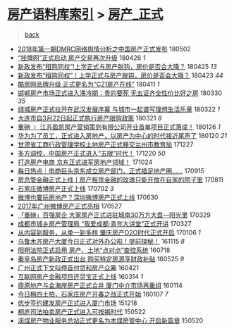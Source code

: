 [房产语料库索引](../../README.md)  > [房产_正式](房产_正式.md)
====
> [back](../README.md)

- [2018年第一期DMRC网络舆情分析之中国房产正式发布](http://jkwz.applinzi.com/ittc/7098500994235368459.html#2018%E5%B9%B4%E7%AC%AC%E4%B8%80%E6%9C%9FDMRC%E7%BD%91%E7%BB%9C%E8%88%86%E6%83%85%E5%88%86%E6%9E%90%E4%B9%8B%E4%B8%AD%E5%9B%BD%E6%88%BF%E4%BA%A7%E6%AD%A3%E5%BC%8F%E5%8F%91%E5%B8%83) 180502  
- [“挂牌网”正式启动 房产交易再次升级](http://jkwz.applinzi.com/ittc/7096324394609804295.html#%E2%80%9C%E6%8C%82%E7%89%8C%E7%BD%91%E2%80%9D%E6%AD%A3%E5%BC%8F%E5%90%AF%E5%8A%A8+%E6%88%BF%E4%BA%A7%E4%BA%A4%E6%98%93%E5%86%8D%E6%AC%A1%E5%8D%87%E7%BA%A7) 180426 *1* 
- [新政发布“租购同权”!上学正式与房产脱钩，房价是否会大降？](http://jkwz.applinzi.com/ittc/7095871816352662545.html#%E6%96%B0%E6%94%BF%E5%8F%91%E5%B8%83%E2%80%9C%E7%A7%9F%E8%B4%AD%E5%90%8C%E6%9D%83%E2%80%9D%21%E4%B8%8A%E5%AD%A6%E6%AD%A3%E5%BC%8F%E4%B8%8E%E6%88%BF%E4%BA%A7%E8%84%B1%E9%92%A9%EF%BC%8C%E6%88%BF%E4%BB%B7%E6%98%AF%E5%90%A6%E4%BC%9A%E5%A4%A7%E9%99%8D%EF%BC%9F) 180425 *13* 
- [新政发布“租购同权”！上学正式与房产脱钩，房价是否会大降？](http://jkwz.applinzi.com/ittc/7095132731149386762.html#%E6%96%B0%E6%94%BF%E5%8F%91%E5%B8%83%E2%80%9C%E7%A7%9F%E8%B4%AD%E5%90%8C%E6%9D%83%E2%80%9D%EF%BC%81%E4%B8%8A%E5%AD%A6%E6%AD%A3%E5%BC%8F%E4%B8%8E%E6%88%BF%E4%BA%A7%E8%84%B1%E9%92%A9%EF%BC%8C%E6%88%BF%E4%BB%B7%E6%98%AF%E5%90%A6%E4%BC%9A%E5%A4%A7%E9%99%8D%EF%BC%9F) 180423 *44* 
- [酷房网品牌升级 正式更名为“C21房产在线”](http://jkwz.applinzi.com/ittc/7090674945271268363.html#%E9%85%B7%E6%88%BF%E7%BD%91%E5%93%81%E7%89%8C%E5%8D%87%E7%BA%A7+%E6%AD%A3%E5%BC%8F%E6%9B%B4%E5%90%8D%E4%B8%BA%E2%80%9CC21%E6%88%BF%E4%BA%A7%E5%9C%A8%E7%BA%BF%E2%80%9D) 180411 *1* 
- [邯郸房产市场正式进入滞冷期：贵的要死 无五证齐全性价比好之房](http://jkwz.applinzi.com/ittc/7086206495396201479.html#%E9%82%AF%E9%83%B8%E6%88%BF%E4%BA%A7%E5%B8%82%E5%9C%BA%E6%AD%A3%E5%BC%8F%E8%BF%9B%E5%85%A5%E6%BB%9E%E5%86%B7%E6%9C%9F%EF%BC%9A%E8%B4%B5%E7%9A%84%E8%A6%81%E6%AD%BB+%E6%97%A0%E4%BA%94%E8%AF%81%E9%BD%90%E5%85%A8%E6%80%A7%E4%BB%B7%E6%AF%94%E5%A5%BD%E4%B9%8B%E6%88%BF) 180330 *35* 
- [绿城房产正式拉开在武汉发展序幕 与城市一起谱写理想生活乐章](http://jkwz.applinzi.com/ittc/7083336044508611600.html#%E7%BB%BF%E5%9F%8E%E6%88%BF%E4%BA%A7%E6%AD%A3%E5%BC%8F%E6%8B%89%E5%BC%80%E5%9C%A8%E6%AD%A6%E6%B1%89%E5%8F%91%E5%B1%95%E5%BA%8F%E5%B9%95+%E4%B8%8E%E5%9F%8E%E5%B8%82%E4%B8%80%E8%B5%B7%E8%B0%B1%E5%86%99%E7%90%86%E6%83%B3%E7%94%9F%E6%B4%BB%E4%B9%90%E7%AB%A0) 180322 *1* 
- [大连市自3月22日起正式执行房产限购政策](http://jkwz.applinzi.com/ittc/7083033158356567046.html#%E5%A4%A7%E8%BF%9E%E5%B8%82%E8%87%AA3%E6%9C%8822%E6%97%A5%E8%B5%B7%E6%AD%A3%E5%BC%8F%E6%89%A7%E8%A1%8C%E6%88%BF%E4%BA%A7%E9%99%90%E8%B4%AD%E6%94%BF%E7%AD%96) 180321 *8* 
- [重磅 ∣ 江苏盈凯房产营销策划有限公司开业首单项目正式落成！](http://jkwz.applinzi.com/ittc/7062922824652424202.html#%E9%87%8D%E7%A3%85+%E2%88%A3+%E6%B1%9F%E8%8B%8F%E7%9B%88%E5%87%AF%E6%88%BF%E4%BA%A7%E8%90%A5%E9%94%80%E7%AD%96%E5%88%92%E6%9C%89%E9%99%90%E5%85%AC%E5%8F%B8%E5%BC%80%E4%B8%9A%E9%A6%96%E5%8D%95%E9%A1%B9%E7%9B%AE%E6%AD%A3%E5%BC%8F%E8%90%BD%E6%88%90%EF%BC%81) 180126 *1* 
- [华为为了员工，正式进入房地产，以房产为中心的时代接近尾声了](http://jkwz.applinzi.com/ittc/7060630385640080394.html#%E5%8D%8E%E4%B8%BA%E4%B8%BA%E4%BA%86%E5%91%98%E5%B7%A5%EF%BC%8C%E6%AD%A3%E5%BC%8F%E8%BF%9B%E5%85%A5%E6%88%BF%E5%9C%B0%E4%BA%A7%EF%BC%8C%E4%BB%A5%E6%88%BF%E4%BA%A7%E4%B8%BA%E4%B8%AD%E5%BF%83%E7%9A%84%E6%97%B6%E4%BB%A3%E6%8E%A5%E8%BF%91%E5%B0%BE%E5%A3%B0%E4%BA%86) 180120 *21* 
- [甘肃省工商行政管理学校土地房产正式移交兰州市教育局](http://jkwz.applinzi.com/ittc/7051810569785443345.html#%E7%94%98%E8%82%83%E7%9C%81%E5%B7%A5%E5%95%86%E8%A1%8C%E6%94%BF%E7%AE%A1%E7%90%86%E5%AD%A6%E6%A0%A1%E5%9C%9F%E5%9C%B0%E6%88%BF%E4%BA%A7%E6%AD%A3%E5%BC%8F%E7%A7%BB%E4%BA%A4%E5%85%B0%E5%B7%9E%E5%B8%82%E6%95%99%E8%82%B2%E5%B1%80) 171227  
- [多方调控，中国房产正式进入“五限”时代！](http://jkwz.applinzi.com/ittc/7049166371399664656.html#%E5%A4%9A%E6%96%B9%E8%B0%83%E6%8E%A7%EF%BC%8C%E4%B8%AD%E5%9B%BD%E6%88%BF%E4%BA%A7%E6%AD%A3%E5%BC%8F%E8%BF%9B%E5%85%A5%E2%80%9C%E4%BA%94%E9%99%90%E2%80%9D%E6%97%B6%E4%BB%A3%EF%BC%81) 171220 *50* 
- [打造房产电商 京东正式进军房地产领域！](http://jkwz.applinzi.com/ittc/7028121249644020752.html#%E6%89%93%E9%80%A0%E6%88%BF%E4%BA%A7%E7%94%B5%E5%95%86+%E4%BA%AC%E4%B8%9C%E6%AD%A3%E5%BC%8F%E8%BF%9B%E5%86%9B%E6%88%BF%E5%9C%B0%E4%BA%A7%E9%A2%86%E5%9F%9F%EF%BC%81) 171024  
- [每日热点｜电商巨头京东成立房产部门，正式插足地产圈……](http://jkwz.applinzi.com/ittc/7013488759159653137.html#%E6%AF%8F%E6%97%A5%E7%83%AD%E7%82%B9%EF%BD%9C%E7%94%B5%E5%95%86%E5%B7%A8%E5%A4%B4%E4%BA%AC%E4%B8%9C%E6%88%90%E7%AB%8B%E6%88%BF%E4%BA%A7%E9%83%A8%E9%97%A8%EF%BC%8C%E6%AD%A3%E5%BC%8F%E6%8F%92%E8%B6%B3%E5%9C%B0%E4%BA%A7%E5%9C%88%E2%80%A6%E2%80%A6) 170915  
- [房总管金融正式上线丨房产租赁金融的玫瑰只能开放在自家的院子里](http://jkwz.applinzi.com/ittc/7000598128728998929.html#%E6%88%BF%E6%80%BB%E7%AE%A1%E9%87%91%E8%9E%8D%E6%AD%A3%E5%BC%8F%E4%B8%8A%E7%BA%BF%E4%B8%A8%E6%88%BF%E4%BA%A7%E7%A7%9F%E8%B5%81%E9%87%91%E8%9E%8D%E7%9A%84%E7%8E%AB%E7%91%B0%E5%8F%AA%E8%83%BD%E5%BC%80%E6%94%BE%E5%9C%A8%E8%87%AA%E5%AE%B6%E7%9A%84%E9%99%A2%E5%AD%90%E9%87%8C) 170811  
- [石家庄微博房产正式上线](http://jkwz.applinzi.com/ittc/6985679591782745093.html#%E7%9F%B3%E5%AE%B6%E5%BA%84%E5%BE%AE%E5%8D%9A%E6%88%BF%E4%BA%A7%E6%AD%A3%E5%BC%8F%E4%B8%8A%E7%BA%BF) 170702 *3* 
- [微博也要玩房地产？深圳微博房产正式上线](http://jkwz.applinzi.com/ittc/6984829980469888005.html#%E5%BE%AE%E5%8D%9A%E4%B9%9F%E8%A6%81%E7%8E%A9%E6%88%BF%E5%9C%B0%E4%BA%A7%EF%BC%9F%E6%B7%B1%E5%9C%B3%E5%BE%AE%E5%8D%9A%E6%88%BF%E4%BA%A7%E6%AD%A3%E5%BC%8F%E4%B8%8A%E7%BA%BF) 170630  
- [2017年广州微博房产正式亮相](http://jkwz.applinzi.com/ittc/6972351953882317829.html#2017%E5%B9%B4%E5%B9%BF%E5%B7%9E%E5%BE%AE%E5%8D%9A%E6%88%BF%E4%BA%A7%E6%AD%A3%E5%BC%8F%E4%BA%AE%E7%9B%B8) 170527  
- [「重磅」百强房企 大家房产正式进驻城南30万方大盘—阳光里](http://jkwz.applinzi.com/ittc/6950492622807368708.html#%E3%80%8C%E9%87%8D%E7%A3%85%E3%80%8D%E7%99%BE%E5%BC%BA%E6%88%BF%E4%BC%81+%E5%A4%A7%E5%AE%B6%E6%88%BF%E4%BA%A7%E6%AD%A3%E5%BC%8F%E8%BF%9B%E9%A9%BB%E5%9F%8E%E5%8D%9730%E4%B8%87%E6%96%B9%E5%A4%A7%E7%9B%98%E2%80%94%E9%98%B3%E5%85%89%E9%87%8C) 170329  
- [成都市城乡房产管理局 “我爱成都·青年大讲堂”正式开讲](http://jkwz.applinzi.com/ittc/6949851845613847556.html#%E6%88%90%E9%83%BD%E5%B8%82%E5%9F%8E%E4%B9%A1%E6%88%BF%E4%BA%A7%E7%AE%A1%E7%90%86%E5%B1%80+%E2%80%9C%E6%88%91%E7%88%B1%E6%88%90%E9%83%BD%C2%B7%E9%9D%92%E5%B9%B4%E5%A4%A7%E8%AE%B2%E5%A0%82%E2%80%9D%E6%AD%A3%E5%BC%8F%E5%BC%80%E8%AE%B2) 170327  
- [从内容到服务，从单一到多样 肇庆房产O2O时代正式开启](http://jkwz.applinzi.com/ittc/6920045301028357124.html#%E4%BB%8E%E5%86%85%E5%AE%B9%E5%88%B0%E6%9C%8D%E5%8A%A1%EF%BC%8C%E4%BB%8E%E5%8D%95%E4%B8%80%E5%88%B0%E5%A4%9A%E6%A0%B7+%E8%82%87%E5%BA%86%E6%88%BF%E4%BA%A7O2O%E6%97%B6%E4%BB%A3%E6%AD%A3%E5%BC%8F%E5%BC%80%E5%90%AF) 170106 *1* 
- [乌鲁木齐房产大厦今日正式对外办公啦！提前探秘！](http://jkwz.applinzi.com/ittc/6900666936580375556.html#%E4%B9%8C%E9%B2%81%E6%9C%A8%E9%BD%90%E6%88%BF%E4%BA%A7%E5%A4%A7%E5%8E%A6%E4%BB%8A%E6%97%A5%E6%AD%A3%E5%BC%8F%E5%AF%B9%E5%A4%96%E5%8A%9E%E5%85%AC%E5%95%A6%EF%BC%81%E6%8F%90%E5%89%8D%E6%8E%A2%E7%A7%98%EF%BC%81) 161115 *8* 
- [阳朔法院正式启用 房产、土地“点对点”查控系统](http://jkwz.applinzi.com/ittc/6856179568402236420.html#%E9%98%B3%E6%9C%94%E6%B3%95%E9%99%A2%E6%AD%A3%E5%BC%8F%E5%90%AF%E7%94%A8+%E6%88%BF%E4%BA%A7%E3%80%81%E5%9C%9F%E5%9C%B0%E2%80%9C%E7%82%B9%E5%AF%B9%E7%82%B9%E2%80%9D%E6%9F%A5%E6%8E%A7%E7%B3%BB%E7%BB%9F) 160718  
- [秦皇岛房产新政正式出台 购买特定房源享财政补贴](http://jkwz.applinzi.com/ittc/6836202356202800133.html#%E7%A7%A6%E7%9A%87%E5%B2%9B%E6%88%BF%E4%BA%A7%E6%96%B0%E6%94%BF%E6%AD%A3%E5%BC%8F%E5%87%BA%E5%8F%B0+%E8%B4%AD%E4%B9%B0%E7%89%B9%E5%AE%9A%E6%88%BF%E6%BA%90%E4%BA%AB%E8%B4%A2%E6%94%BF%E8%A1%A5%E8%B4%B4) 160525 *9* 
- [广州正式下文叫停首付贷和房产众筹](http://jkwz.applinzi.com/ittc/6823632050007311365.html#%E5%B9%BF%E5%B7%9E%E6%AD%A3%E5%BC%8F%E4%B8%8B%E6%96%87%E5%8F%AB%E5%81%9C%E9%A6%96%E4%BB%98%E8%B4%B7%E5%92%8C%E6%88%BF%E4%BA%A7%E4%BC%97%E7%AD%B9) 160421  
- [互联网房产金融项目还贷宝正式上线](http://jkwz.applinzi.com/ittc/6809441225211905029.html#%E4%BA%92%E8%81%94%E7%BD%91%E6%88%BF%E4%BA%A7%E9%87%91%E8%9E%8D%E9%A1%B9%E7%9B%AE%E8%BF%98%E8%B4%B7%E5%AE%9D%E6%AD%A3%E5%BC%8F%E4%B8%8A%E7%BA%BF) 160314 *1* 
- [鼎原地产与金海岸房产正式合并 厦门中介市场再重组](http://jkwz.applinzi.com/ittc/6787113176244159493.html#%E9%BC%8E%E5%8E%9F%E5%9C%B0%E4%BA%A7%E4%B8%8E%E9%87%91%E6%B5%B7%E5%B2%B8%E6%88%BF%E4%BA%A7%E6%AD%A3%E5%BC%8F%E5%90%88%E5%B9%B6+%E5%8E%A6%E9%97%A8%E4%B8%AD%E4%BB%8B%E5%B8%82%E5%9C%BA%E5%86%8D%E9%87%8D%E7%BB%84) 160114  
- [今日棉四土拍，石家庄房产开春之战正式开始](http://jkwz.applinzi.com/ittc/6784572263877837828.html#%E4%BB%8A%E6%97%A5%E6%A3%89%E5%9B%9B%E5%9C%9F%E6%8B%8D%EF%BC%8C%E7%9F%B3%E5%AE%B6%E5%BA%84%E6%88%BF%E4%BA%A7%E5%BC%80%E6%98%A5%E4%B9%8B%E6%88%98%E6%AD%A3%E5%BC%8F%E5%BC%80%E5%A7%8B) 160107 *7* 
- [优步签约建发房产正式进入厦门市场](http://jkwz.applinzi.com/ittc/6777091708848440325.html#%E4%BC%98%E6%AD%A5%E7%AD%BE%E7%BA%A6%E5%BB%BA%E5%8F%91%E6%88%BF%E4%BA%A7%E6%AD%A3%E5%BC%8F%E8%BF%9B%E5%85%A5%E5%8E%A6%E9%97%A8%E5%B8%82%E5%9C%BA) 151218  
- [桐庐司法拍卖房产正式进入可按揭时代](http://jkwz.applinzi.com/ittc/547650611417190566.html#%E6%A1%90%E5%BA%90%E5%8F%B8%E6%B3%95%E6%8B%8D%E5%8D%96%E6%88%BF%E4%BA%A7%E6%AD%A3%E5%BC%8F%E8%BF%9B%E5%85%A5%E5%8F%AF%E6%8C%89%E6%8F%AD%E6%97%B6%E4%BB%A3) 150522  
- [溪煤房产物业服务总站正式更名为本煤房管中心 开启新篇章](http://jkwz.applinzi.com/ittc/547650611417543769.html#%E6%BA%AA%E7%85%A4%E6%88%BF%E4%BA%A7%E7%89%A9%E4%B8%9A%E6%9C%8D%E5%8A%A1%E6%80%BB%E7%AB%99%E6%AD%A3%E5%BC%8F%E6%9B%B4%E5%90%8D%E4%B8%BA%E6%9C%AC%E7%85%A4%E6%88%BF%E7%AE%A1%E4%B8%AD%E5%BF%83+%E5%BC%80%E5%90%AF%E6%96%B0%E7%AF%87%E7%AB%A0) 150520  
